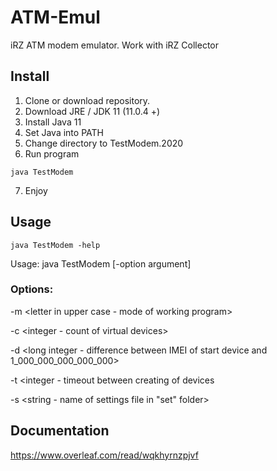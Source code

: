 # ATM-Emul

iRZ ATM modem emulator. Work with iRZ Collector

## Install 

1. Clone or download repository.
2. Download JRE / JDK 11 (11.0.4 +)
3. Install Java 11
4. Set Java into PATH
5. Change directory to TestModem.2020
6. Run program

~~~
java TestModem
~~~

7. Enjoy

## Usage

~~~
java TestModem -help
~~~

Usage: java TestModem [-option argument]

### Options: 

-m <letter in upper case - mode of working program>

-c <integer - count of virtual devices>

-d <long integer - difference between IMEI of start device and 1_000_000_000_000_000>

-t <integer - timeout between creating of devices

-s <string - name of settings file in "set" folder>

## Documentation 

https://www.overleaf.com/read/wqkhyrnzpjvf

